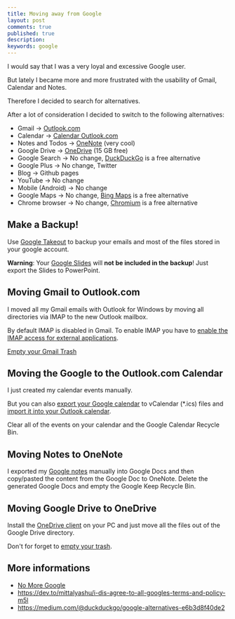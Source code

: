 ```yaml
---
title: Moving away from Google
layout: post
comments: true
published: true
description: 
keywords: google
---
```


I would say that I was a very loyal and excessive Google user. 

But lately I became more and more frustrated with the usability of Gmail, Calendar and Notes. 

Therefore I decided to search for alternatives. 

After a lot of consideration I decided to switch to the following alternatives:

* Gmail -> [Outlook.com](https://outlook.com)
* Calendar -> [Calendar Outlook.com](https://office.live.com/start/Calendar.aspx)
* Notes and Todos -> [OneNote](https://www.onenote.com/hrd) (very cool)
* Google Drive -> [OneDrive](https://onedrive.live.com) (15 GB free)
* Google Search -> No change, [DuckDuckGo](https://duckduckgo.com/) is a free alternative
* Google Plus -> No change, Twitter
* Blog -> Github pages
* YouTube -> No change
* Mobile (Android) -> No change
* Google Maps -> No change, [Bing Maps](https://www.bing.com/maps) is a free alternative
* Chrome browser -> No change, [Chromium](https://www.chromium.org/Home) is a free alternative

## Make a Backup!

Use [Google Takeout](https://takeout.google.com/settings/takeout) to backup your emails and most of the files stored in your google account.

**Warning**: Your [Google Slides](https://docs.google.com/presentation/) will **not be included in the backup**! Just export the Slides to PowerPoint.

## Moving Gmail to Outlook.com

I moved all my Gmail emails with Outlook for Windows by moving all directories via IMAP to the new Outlook mailbox. 

By default IMAP is disabled in Gmail. To enable IMAP you have to [enable the IMAP access for external applications](https://support.google.com/mail/answer/7126229?hl=en).

[Empty your Gmail Trash](https://support.google.com/mail/answer/7401?co=GENIE.Platform%3DDesktop&hl=en)

## Moving the Google to the Outlook.com Calendar

I just created my calendar events manually.

But you can also [export your Google calendar](https://support.google.com/calendar/answer/37111?hl=en) to vCalendar (*.ics) files and [import it into your Outlook calendar](https://support.office.com/en-us/article/import-or-subscribe-to-a-calendar-in-outlook-com-cff1429c-5af6-41ec-a5b4-74f2c278e98c).

Clear all of the events on your calendar and the Google Calendar Recycle Bin.

## Moving Notes to OneNote

I exported my [Google notes](https://keep.google.com/) manually into Google Docs and then copy/pasted the content from the 
Google Doc to OneNote. Delete the generated Google Docs and empty the Google Keep Recycle Bin.

## Moving Google Drive to OneDrive

Install the [OneDrive client](https://onedrive.live.com/about/en-US/download/) on your PC and just move all the files out of the Google Drive directory.

Don't for forget to [empty your trash](https://support.google.com/drive/answer/2375102?co=GENIE.Platform%3DDesktop&hl=en).

## More informations

* [No More Google](https://nomoregoogle.com/)
* <https://dev.to/mittalyashu/i-dis-agree-to-all-googles-terms-and-policy-m5l>
* <https://medium.com/@duckduckgo/google-alternatives-e6b3d8f40de2>
